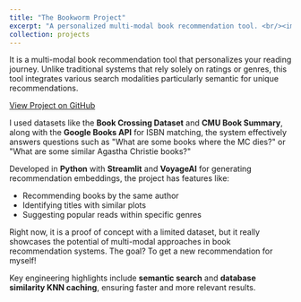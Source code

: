 ```yaml
---
title: "The Bookworm Project"
excerpt: "A personalized multi-modal book recommendation tool. <br/><img src='/images/bookworm/Project_1_image.png'>"
collection: projects
---
```


It is a multi-modal book recommendation tool that personalizes your reading journey. Unlike traditional systems that rely solely on ratings or genres, this tool integrates various search modalities particularly semantic for unique recommendations.

[View Project on GitHub](https://github.com/jacobp24/bookworm_rec)

I used datasets like the **Book Crossing Dataset** and **CMU Book Summary**, along with the **Google Books API** for ISBN matching, the system effectively answers questions such as "What are some books where the MC dies?" or "What are some similar Agastha Christie books?"

Developed in **Python** with **Streamlit** and **VoyageAI** for generating recommendation embeddings, the project has features like:

- Recommending books by the same author
- Identifying titles with similar plots
- Suggesting popular reads within specific genres

Right now, it is a proof of concept with a limited dataset, but it really showcases the potential of multi-modal approaches in book recommendation systems. The goal? To get a new recommendation for myself!

Key engineering highlights include **semantic search** and **database similarity KNN caching**, ensuring faster and more relevant results.
